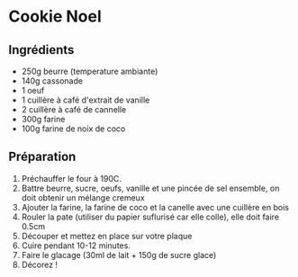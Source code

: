 # Cookie Noel

## Ingrédients

* 250g beurre (temperature ambiante)
* 140g cassonade
* 1 oeuf
* 1 cuillère à café d'extrait de vanille
* 2 cuillère à café de cannelle
* 300g farine
* 100g farine de noix de coco

## Préparation

1. Préchauffer le four à 190C.
2. Battre beurre, sucre, oeufs, vanille et une pincée de sel ensemble, on doit
   obtenir un mélange cremeux
3. Ajouter la farine, la farine de coco et la canelle avec une cuillère en bois
4. Rouler la pate (utiliser du papier suflurisé car elle colle), elle doit faire 0.5cm
5. Découper et mettez en place sur votre plaque
6. Cuire pendant 10-12 minutes.
7. Faire le glacage (30ml de lait + 150g de sucre glace)
8. Décorez !
